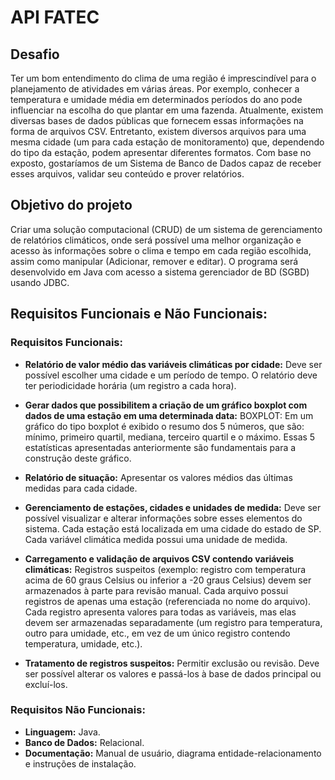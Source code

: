 # API FATEC

## Desafio

Ter um bom entendimento do clima de uma região é imprescindível para o planejamento de atividades em várias áreas. Por exemplo, conhecer a temperatura e umidade média em determinados períodos do ano pode influenciar na escolha do que plantar em uma fazenda. Atualmente, existem diversas bases de dados públicas que fornecem essas informações na forma de arquivos CSV. Entretanto, existem diversos arquivos para uma mesma cidade (um para cada estação de monitoramento) que, dependendo do tipo da estação, podem apresentar diferentes formatos. Com base no exposto, gostaríamos de um Sistema de Banco de Dados capaz de receber esses arquivos, validar seu conteúdo e prover relatórios.

## Objetivo do projeto

Criar uma solução computacional (CRUD) de um sistema de gerenciamento de relatórios climáticos, onde será possível uma melhor organização e acesso às informações sobre o clima e tempo em cada região escolhida, assim como manipular (Adicionar, remover e editar). O programa será desenvolvido em Java com acesso a sistema gerenciador de BD (SGBD) usando JDBC.

## Requisitos Funcionais e Não Funcionais:

### Requisitos Funcionais:

- **Relatório de valor médio das variáveis climáticas por cidade:** Deve ser possível escolher uma cidade e um período de tempo. O relatório deve ter periodicidade horária (um registro a cada hora).

- **Gerar dados que possibilitem a criação de um gráfico boxplot com dados de uma estação em uma determinada data:** BOXPLOT: Em um gráfico do tipo boxplot é exibido o resumo dos 5 números, que são: mínimo, primeiro quartil, mediana, terceiro quartil e o máximo. Essas 5 estatísticas apresentadas anteriormente são fundamentais para a construção deste gráfico.

- **Relatório de situação:** Apresentar os valores médios das últimas medidas para cada cidade.

- **Gerenciamento de estações, cidades e unidades de medida:** Deve ser possível visualizar e alterar informações sobre esses elementos do sistema. Cada estação está localizada em uma cidade do estado de SP. Cada variável climática medida possui uma unidade de medida.

- **Carregamento e validação de arquivos CSV contendo variáveis climáticas:** Registros suspeitos (exemplo: registro com temperatura acima de 60 graus Celsius ou inferior a -20 graus Celsius) devem ser armazenados à parte para revisão manual. Cada arquivo possui registros de apenas uma estação (referenciada no nome do arquivo). Cada registro apresenta valores para todas as variáveis, mas elas devem ser armazenadas separadamente (um registro para temperatura, outro para umidade, etc., em vez de um único registro contendo temperatura, umidade, etc.).

- **Tratamento de registros suspeitos:** Permitir exclusão ou revisão. Deve ser possível alterar os valores e passá-los à base de dados principal ou excluí-los.

### Requisitos Não Funcionais:

- **Linguagem:** Java.
- **Banco de Dados:** Relacional.
- **Documentação:** Manual de usuário, diagrama entidade-relacionamento e instruções de instalação.
